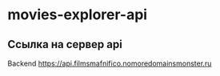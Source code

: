 # movies-explorer-api

## Ссылка на сервер api
Backend https://api.filmsmafnifico.nomoredomainsmonster.ru
